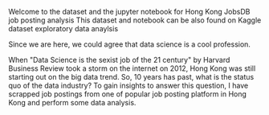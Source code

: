 Welcome to the dataset and the jupyter notebook for Hong Kong JobsDB job posting analysis
This dataset and notebook can be also found on Kaggle dataset exploratory data anaylsis

Since we are here, we could agree that data science is a cool profession.

When "Data Science is the sexist job of the 21 century" by Harvard Business Review took a storm on the internet on 2012, Hong Kong was still starting out on the big data trend. So, 10 years has past, what is the status quo of the data industry? To gain insights to answer this question, I have scrapped job postings from one of popular job posting platform in Hong Kong and perform some data analysis.
